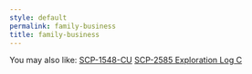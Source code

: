 ```yaml
---
style: default
permalink: family-business
title: family-business
---
```

You may also like:
[SCP-1548-CU](http://scp-wiki.net/scp-1548-cu)
[SCP-2585 Exploration Log C](http://scp-wiki.net/scp-2585-exploration-log-c)
